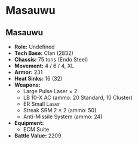 # Masauwu
## Masauwu
- **Role:** Undefined
- **Tech Base:** Clan (2832)
- **Chassis:** 75 tons (Endo Steel)
- **Movement:** 4 / 6 / 4, XL
- **Armor:** 231
- **Heat Sinks:** 16 (32)
- **Weapons:**
  - Large Pulse Laser × 2
  - LB 10-X AC (ammo: 20 Standard, 10 Cluster)
  - ER Small Laser
  - Streak SRM 2 × 2 (ammo: 50)
  - Anti-Missile System (ammo: 24)
- **Equipment:**
  - ECM Suite
- **Battle Value:** 2209


